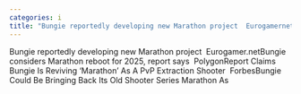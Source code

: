 ```yaml
---
categories: i
title: "Bungie reportedly developing new Marathon project  Eurogamernet"
---
```

Bungie reportedly developing new Marathon project&nbsp;&nbsp;Eurogamer.netBungie considers Marathon reboot for 2025, report says&nbsp;&nbsp;PolygonReport Claims Bungie Is Reviving ‘Marathon’ As A PvP Extraction Shooter&nbsp;&nbsp;ForbesBungie Could Be Bringing Back Its Old Shooter Series Marathon As